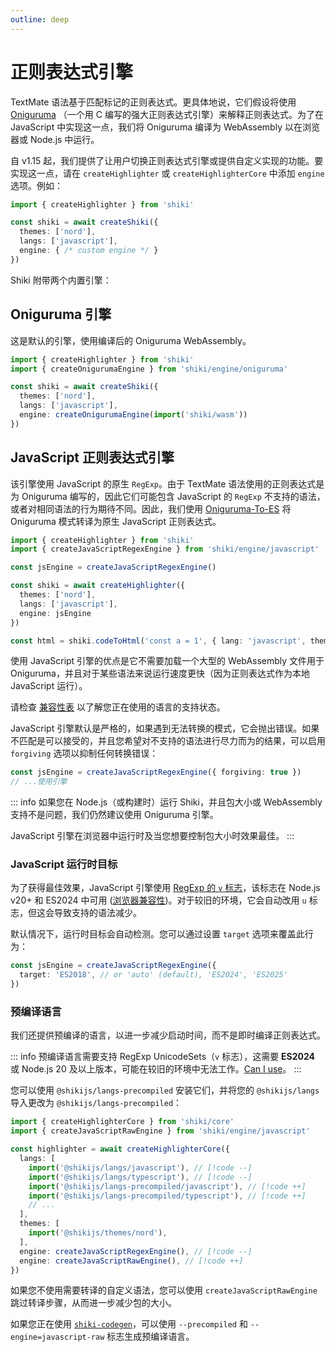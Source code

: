 ```yaml
---
outline: deep
---
```


# 正则表达式引擎

TextMate 语法基于匹配标记的正则表达式。更具体地说，它们假设将使用 [Oniguruma](https://github.com/kkos/oniguruma) （一个用 C 编写的强大正则表达式引擎）来解释正则表达式。为了在 JavaScript 中实现这一点，我们将 Oniguruma 编译为 WebAssembly 以在浏览器或 Node.js 中运行。

自 v1.15 起，我们提供了让用户切换正则表达式引擎或提供自定义实现的功能。要实现这一点，请在 `createHighlighter` 或 `createHighlighterCore` 中添加 `engine` 选项。例如：

```ts
import { createHighlighter } from 'shiki'

const shiki = await createShiki({
  themes: ['nord'],
  langs: ['javascript'],
  engine: { /* custom engine */ }
})
```

Shiki 附带两个内置引擎：

## Oniguruma 引擎

这是默认的引擎，使用编译后的 Oniguruma WebAssembly。

```ts
import { createHighlighter } from 'shiki'
import { createOnigurumaEngine } from 'shiki/engine/oniguruma'

const shiki = await createShiki({
  themes: ['nord'],
  langs: ['javascript'],
  engine: createOnigurumaEngine(import('shiki/wasm'))
})
```

## JavaScript 正则表达式引擎

该引擎使用 JavaScript 的原生 `RegExp`。由于 TextMate 语法使用的正则表达式是为 Oniguruma 编写的，因此它们可能包含 JavaScript 的 `RegExp` 不支持的语法，或者对相同语法的行为期待不同。因此，我们使用 [Oniguruma-To-ES](https://github.com/slevithan/oniguruma-to-es) 将 Oniguruma 模式转译为原生 JavaScript 正则表达式。

```ts {2,4,9}
import { createHighlighter } from 'shiki'
import { createJavaScriptRegexEngine } from 'shiki/engine/javascript'

const jsEngine = createJavaScriptRegexEngine()

const shiki = await createHighlighter({
  themes: ['nord'],
  langs: ['javascript'],
  engine: jsEngine
})

const html = shiki.codeToHtml('const a = 1', { lang: 'javascript', theme: 'nord' })
```

使用 JavaScript 引擎的优点是它不需要加载一个大型的 WebAssembly 文件用于 Oniguruma，并且对于某些语法来说运行速度更快（因为正则表达式作为本地 JavaScript 运行）。

请检查 [兼容性表](/references/engine-js-compat) 以了解您正在使用的语言的支持状态。

JavaScript 引擎默认是严格的，如果遇到无法转换的模式，它会抛出错误。如果不匹配是可以接受的，并且您希望对不支持的语法进行尽力而为的结果，可以启用 `forgiving` 选项以抑制任何转换错误：

```ts
const jsEngine = createJavaScriptRegexEngine({ forgiving: true })
// ...使用引擎
```

::: info
如果您在 Node.js（或构建时）运行 Shiki，并且包大小或 WebAssembly 支持不是问题，我们仍然建议使用 Oniguruma 引擎。

JavaScript 引擎在浏览器中运行时及当您想要控制包大小时效果最佳。
:::

### JavaScript 运行时目标

为了获得最佳效果，JavaScript 引擎使用 [RegExp 的 `v` 标志](https://developer.mozilla.org/en-US/docs/Web/JavaScript/Reference/Global_Objects/RegExp/unicodeSets)，该标志在 Node.js v20+ 和 ES2024 中可用 ([浏览器兼容性](https://developer.mozilla.org/en-US/docs/Web/JavaScript/Reference/Global_Objects/RegExp/unicodeSets#browser_compatibility))。对于较旧的环境，它会自动改用 `u` 标志，但这会导致支持的语法减少。

默认情况下，运行时目标会自动检测。您可以通过设置 `target` 选项来覆盖此行为：

```ts
const jsEngine = createJavaScriptRegexEngine({
  target: 'ES2018', // or 'auto' (default), 'ES2024', 'ES2025'
})
```

### 预编译语言

我们还提供预编译的语言，以进一步减少启动时间，而不是即时编译正则表达式。

::: info
预编译语言需要支持 RegExp UnicodeSets（`v` 标志），这需要 **ES2024** 或 Node.js 20 及以上版本，可能在较旧的环境中无法工作。[Can I use](https://caniuse.com/mdn-javascript_builtins_regexp_unicodesets)。
:::

您可以使用 `@shikijs/langs-precompiled` 安装它们，并将您的 `@shikijs/langs` 导入更改为 `@shikijs/langs-precompiled`：

```ts
import { createHighlighterCore } from 'shiki/core'
import { createJavaScriptRawEngine } from 'shiki/engine/javascript'

const highlighter = await createHighlighterCore({
  langs: [
    import('@shikijs/langs/javascript'), // [!code --]
    import('@shikijs/langs/typescript'), // [!code --]
    import('@shikijs/langs-precompiled/javascript'), // [!code ++]
    import('@shikijs/langs-precompiled/typescript'), // [!code ++]
    // ...
  ],
  themes: [
    import('@shikijs/themes/nord'),
  ],
  engine: createJavaScriptRegexEngine(), // [!code --]
  engine: createJavaScriptRawEngine(), // [!code ++]
})
```

如果您不使用需要转译的自定义语法，您可以使用 `createJavaScriptRawEngine` 跳过转译步骤，从而进一步减少包的大小。

如果您正在使用 [`shiki-codegen`](/packages/codegen)，可以使用 `--precompiled` 和 `--engine=javascript-raw` 标志生成预编译语言。
